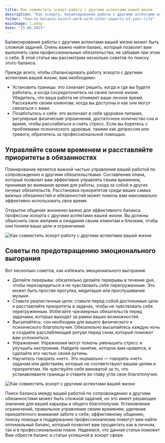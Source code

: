 ```yaml
---
title: Как совместить эскорт-работу с другими аспектами вашей жизни
description: "Как эскорту, балансирование работы с другими аспектами вашей жизни может быть сложной задачей. В этой статье мы рассмотрим несколько советов по поиску этого баланса."
folder: "how-to-balance-escort-work-with-other-aspects-of-your-life"
mainImage: 1.webp
date: "15.06.2023"
---
```


Балансирование работы с другими аспектами вашей жизни может быть сложной задачей. Очень важно найти баланс, который позволит вам выполнять свои профессиональные обязательства, не забывая при этом о себе. В этой статье мы рассмотрим несколько советов по поиску этого баланса.

Прежде всего, чтобы сбалансировать работу эскорта с другими аспектами вашей жизни, вам необходимо:

- Установить границы: это означает решить, когда и где вы будете работать, а когда сосредоточитесь на своей личной жизни. Убедитесь, что ваша работа не отнимает ваше личное время. Расскажите своим клиентам, когда вы доступны и как они могут связаться с вами.
- Позаботьтесь о себе: это включает в себя здоровое питание, регулярные физические упражнения, достаточное количество сна и время, чтобы расслабиться и снять стресс. Если вы боретесь с проблемами психического здоровья, такими как депрессия или тревога, обратитесь за профессиональной помощью.

## Управляйте своим временем и расставляйте приоритеты в обязанностях

Планирование является важной частью управления вашей работой по сопровождению и другими обязательствами. Составление плана, который позволит вам эффективно управлять своим временем, принимая во внимание время для работы, ухода за собой и других личных обязательств. Расстановка приоритетов среди ваших самых важных обязанностей и обязанностей может помочь вам максимально эффективно использовать свое время.

Открытое общение жизненно важно для эффективного баланса профессии эскорта с другими аспектами вашей жизни. Вы должны объяснить свои желания и ожидания своим клиентам и близким, чтобы они поняли ваши цели и ограничения. 

![Как совместить эскорт-работу с другими аспектами вашей жизни](/assets/img/media/how-to-balance-escort-work-with-other-aspects-of-your-life/1.webp "Как совместить эскорт-работу в Дубае с другими аспектами вашей жизни")

## Советы по предотвращению эмоционального выгорания

Вот несколько советов, как избежать эмоционального выгорания:

- Делайте перерывы: обязательно делайте перерывы в течение дня, чтобы перезарядиться и не чувствовать себя перегруженным. Это может быть простая прогулка, медитация или прослушивание музыки.
- Ставьте реалистичные цели: ставьте перед собой достижимые цели и расставляйте приоритеты в задачах, чтобы не чувствовать себя перегруженным. Избегайте чрезмерных обязательств перед задачами, которые выходят за рамки ваших возможностей.
- Высыпайтесь: сон необходим для вашего физического и психического благополучия. Обязательно высыпайтесь каждую ночь и создайте расслабляющий ритуал перед сном, который поможет вам успокоиться.
- Упражнения: Упражнения могут помочь уменьшить стресс и улучшить настроение. Найдите занятие, которое вам нравится, и сделайте его частью своей рутины.
- Научитесь говорить «нет». Это нормально — говорить «нет» задачам или действиям, которые не соответствуют вашим целям и приоритетам. Не чувствуйте себя виноватой за то, что устанавливаете границы и ставите во главу угла свое благополучие.


![Как совместить эскорт с другими аспектами вашей жизни](/assets/img/media/how-to-balance-escort-work-with-other-aspects-of-your-life/2.webp "Как совместить эскорт в Дубае с другими аспектами вашей жизни")

Поиск баланса между вашей работой по сопровождению и другими обязанностями может быть сложной задачей, но это имеет решающее значение для вашей карьеры и общего благополучия. Установление ограничений, правильное управление своим временем, уделение приоритетного внимания заботе о себе, эффективному общению, поиску помощи и поддержанию профессионализма помогут вам найти оптимальный баланс, который позволит вам процветать как в личном, так и в профессиональном плане. Надеемся, что данная статья поможет Вам обрести баланс и статьи успешной в эскорт сфере.

